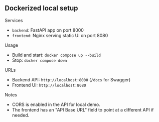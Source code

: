 Dockerized local setup
----------------------

Services
- `backend`: FastAPI app on port 8000
- `frontend`: Nginx serving static UI on port 8080

Usage
- Build and start: `docker compose up --build`
- Stop: `docker compose down`

URLs
- Backend API: `http://localhost:8000` (`/docs` for Swagger)
- Frontend UI: `http://localhost:8080`

Notes
- CORS is enabled in the API for local demo.
- The frontend has an "API Base URL" field to point at a different API if needed.

